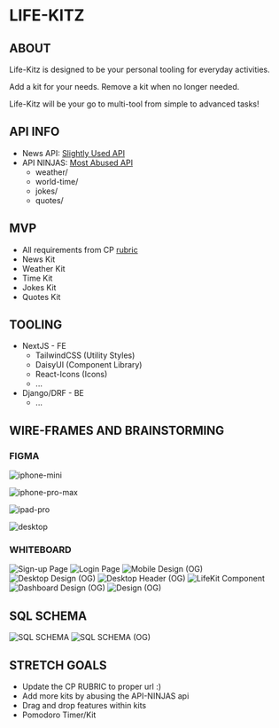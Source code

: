 # LIFE-KITZ

## ABOUT

Life-Kitz is designed to be your personal tooling for everyday activities.

Add a kit for your needs.
Remove a kit when no longer needed.

Life-Kitz will be your go to multi-tool from simple to advanced tasks!

## API INFO

- News API: [Slightly Used API](https://newsapi.org/)
- API NINJAS: [Most Abused API](https://api-ninjas.com/)
  - weather/
  - world-time/
  - jokes/
  - quotes/

## MVP

- All requirements from CP [rubric](https://www.youtube.com/watch?v=dQw4w9WgXcQ)
- News Kit
- Weather Kit
- Time Kit
- Jokes Kit
- Quotes Kit

## TOOLING

- NextJS - FE
  - TailwindCSS (Utility Styles)
  - DaisyUI (Component Library)
  - React-Icons (Icons)
  - ...
- Django/DRF - BE
  - ...

## WIRE-FRAMES AND BRAINSTORMING

### FIGMA

![iphone-mini](./dev-documents/wire-frames/iphone-mini.png)

![iphone-pro-max](./dev-documents/wire-frames/iphone-pro-max.png)

![ipad-pro](./dev-documents/wire-frames/ipad-pro.png)

![desktop](./dev-documents/wire-frames/desktop.png)

### WHITEBOARD

![Sign-up Page](./dev-documents/whiteboarding/signup_page.JPG)
![Login Page](./dev-documents/whiteboarding/login_page.JPG)
![Mobile Design (OG)](./dev-documents/whiteboarding/mobile.JPG)
![Desktop Design (OG)](./dev-documents/whiteboarding/desktop.JPG)
![Desktop Header (OG)](./dev-documents/whiteboarding/desktop_header.JPG)
![LifeKit Component](./dev-documents/whiteboarding/lifekit.JPG)
![Dashboard Design (OG)](./dev-documents/whiteboarding/dashboard.JPG)
![Design (OG)](./dev-documents/whiteboarding/sql_design_proto.JPG)
  
## SQL SCHEMA

![SQL SCHEMA](./dev-documents/whiteboarding/sql_schema.png)
![SQL SCHEMA (OG)](./dev-documents/whiteboarding/sql_schema_og.JPG)

## STRETCH GOALS

- Update the CP RUBRIC to proper url  :)
- Add more kits by abusing the API-NINJAS api
- Drag and drop features within kits
- Pomodoro Timer/Kit
